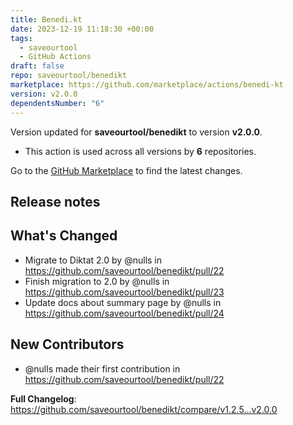 ```yaml
---
title: Benedi.kt
date: 2023-12-19 11:18:30 +00:00
tags:
  - saveourtool
  - GitHub Actions
draft: false
repo: saveourtool/benedikt
marketplace: https://github.com/marketplace/actions/benedi-kt
version: v2.0.0
dependentsNumber: "6"
---
```



Version updated for **saveourtool/benedikt** to version **v2.0.0**.
- This action is used across all versions by **6** repositories.

Go to the [GitHub Marketplace](https://github.com/marketplace/actions/benedi-kt) to find the latest changes.

## Release notes

## What's Changed
* Migrate to Diktat 2.0 by @nulls in https://github.com/saveourtool/benedikt/pull/22
* Finish migration to 2.0 by @nulls in https://github.com/saveourtool/benedikt/pull/23
* Update docs about summary page by @nulls in https://github.com/saveourtool/benedikt/pull/24

## New Contributors
* @nulls made their first contribution in https://github.com/saveourtool/benedikt/pull/22

**Full Changelog**: https://github.com/saveourtool/benedikt/compare/v1.2.5...v2.0.0
